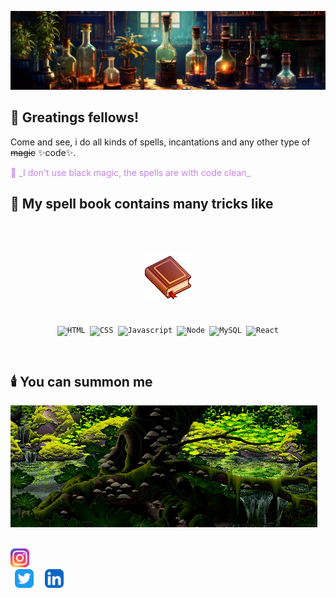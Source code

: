 ![alquimia](/img/github-banner.jpeg)

## 🌱 Greatings fellows!

Come and see, i do all kinds of spells, incantations and any other type of ~~magic~~ ✨code✨.

<p style="color: #c482e8">🔮 _I don't use black magic, the spells are with code clean_</p>

## 📜 My spell book contains many tricks like

<code style="text-align: center">

![spells](/img/book.gif)

![HTML](https://img.shields.io/badge/HTML5-E34F26?logo=html5&logoColor=white) ![CSS](https://img.shields.io/badge/CSS3-1572B6?logo=css3&logoColor=white) ![Javascript](https://img.shields.io/badge/JavaScript-F7DF1E?logo=JavaScript&logoColor=white) ![Node](https://img.shields.io/badge/Node.js-43853D?logo=node.js&logoColor=white) ![MySQL](https://img.shields.io/badge/MySQL-005C84?logo=mysql&logoColor=whit) ![React](https://img.shields.io/badge/React-20232A?logo=react&logoColor=61DAFB)

</code>

## 🕯️ You can summon me

![forest](/img/forest2.gif)

<div>
<code>
<a href="https://www.instagram.com/lidiapdiaz/"><img width="30" src="https://raw.githubusercontent.com/tandpfun/skill-icons/de91fca307a83d75fc5b1f6ce24540454acead41/icons/Instagram.svg" alt="instagram" title="instagram"/></a>
</code> <code> <a href="https://twitter.com/lidiapdiaz"><img width="30" src="https://raw.githubusercontent.com/tandpfun/skill-icons/de91fca307a83d75fc5b1f6ce24540454acead41/icons/Twitter.svg" alt="twitter" title="twitter"/></a> </code> 
<code> <a href="https://www.linkedin.com/in/lidiapdiaz/"><img width="30" src="https://raw.githubusercontent.com/tandpfun/skill-icons/de91fca307a83d75fc5b1f6ce24540454acead41/icons/LinkedIn.svg" alt="Linkedin" title="Linkedin"/></a></code>
</div>

